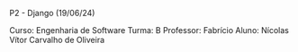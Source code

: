P2 - Django (19/06/24)

Curso: Engenharia de Software
Turma: B
Professor: Fabrício
Aluno: Nícolas Vítor Carvalho de Oliveira
